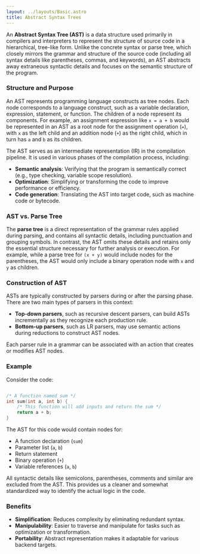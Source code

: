 ```yaml
---
layout: ../layouts/Basic.astro
title: Abstract Syntax Trees
---
```

An **Abstract Syntax Tree (AST)** is a data structure used primarily in compilers and interpreters to represent the structure of source code in a hierarchical, tree-like form. Unlike the concrete syntax or parse tree, which closely mirrors the grammar and structure of the source code (including all syntax details like parentheses, commas, and keywords), an AST abstracts away extraneous syntactic details and focuses on the semantic structure of the program.

### Structure and Purpose

An AST represents programming language constructs as tree nodes. Each node corresponds to a language construct, such as a variable declaration, expression, statement, or function. The children of a node represent its components. For example, an assignment expression like `x = a + b` would be represented in an AST as a root node for the assignment operation (`=`), with `x` as the left child and an addition node (`+`) as the right child, which in turn has `a` and `b` as its children.

The AST serves as an intermediate representation (IR) in the compilation pipeline. It is used in various phases of the compilation process, including:

* **Semantic analysis**: Verifying that the program is semantically correct (e.g., type checking, variable scope resolution).
* **Optimization**: Simplifying or transforming the code to improve performance or efficiency.
* **Code generation**: Translating the AST into target code, such as machine code or bytecode.

### AST vs. Parse Tree

The **parse tree** is a direct representation of the grammar rules applied during parsing, and contains all syntactic details, including punctuation and grouping symbols. In contrast, the AST omits these details and retains only the essential structure necessary for further analysis or execution. For example, while a parse tree for `(x + y)` would include nodes for the parentheses, the AST would only include a binary operation node with `x` and `y` as children.

### Construction of AST

ASTs are typically constructed by parsers during or after the parsing phase. There are two main types of parsers in this context:

* **Top-down parsers**, such as recursive descent parsers, can build ASTs incrementally as they recognize each production rule.
* **Bottom-up parsers**, such as LR parsers, may use semantic actions during reductions to construct AST nodes.

Each parser rule in a grammar can be associated with an action that creates or modifies AST nodes.

### Example

Consider the code:

```c

/* A function named sum */
int sum(int a, int b) {
    /* This function will add inputs and return the sum */
    return a + b;
}


```

The AST for this code would contain nodes for:

* A function declaration (`sum`)
* Parameter list (`a`, `b`)
* Return statement
* Binary operation (`+`)
* Variable references (`a`, `b`)

All syntactic details like semicolons, parentheses, comments and similar are excluded from the AST. This provides us a cleaner and somewhat standardized way to identify the actual logic in the code.

### Benefits

* **Simplification**: Reduces complexity by eliminating redundant syntax.
* **Manipulability**: Easier to traverse and manipulate for tasks such as optimization or transformation.
* **Portability**: Abstract representation makes it adaptable for various backend targets.
